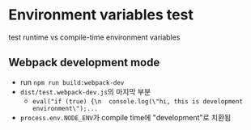# Environment variables test

test runtime vs compile-time environment variables

## Webpack development mode

- run `npm run build:webpack-dev`
- `dist/test.webpack-dev.js`의 마지막 부분
  - `eval("if (true) {\n  console.log(\"hi, this is development environment\");...`
- `process.env.NODE_ENV`가 compile time에 "development"로 치환됨
